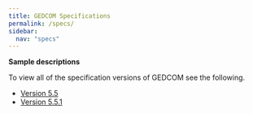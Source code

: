 ```yaml
---
title: GEDCOM Specifications
permalink: /specs/
sidebar:
  nav: "specs"
---
```

**Sample descriptions**

To view all of the specification versions of GEDCOM see the following.

- [Version 5.5](ged55.pdf)
- [Version 5.5.1](ged551.pdf)
